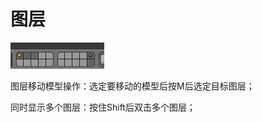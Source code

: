 # 图层

![](../.gitbook/assets/pi-zhu-20190504-202119.png)

图层移动模型操作：选定要移动的模型后按M后选定目标图层；

同时显示多个图层：按住Shift后双击多个图层；



